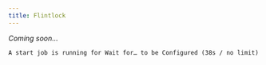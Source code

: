 ```yaml
---
title: Flintlock
---
```


_Coming soon..._


```
A start job is running for Wait for… to be Configured (38s / no limit)
```
